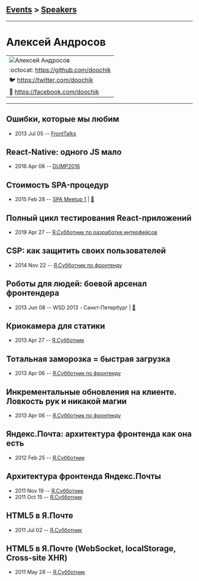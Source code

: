 ## [Events](../README.md) > [Speakers](../speakers.md)
---

# Алексей Андросов

| |
| --- |
| ![Алексей Андросов](https://avatars.io/twitter/doochik/large)
| :octocat:  [https:&#x2F;&#x2F;github.com&#x2F;doochik](https://github.com/doochik)
| :bird:  [https:&#x2F;&#x2F;twitter.com&#x2F;doochik](https://twitter.com/doochik)
| :blue_book:  [https:&#x2F;&#x2F;facebook.com&#x2F;doochik](https://facebook.com/doochik)

---
## Ошибки, которые мы любим
- 2013 Jul 05 -- [FrontTalks](https://events.yandex.ru/lib/talks/978/)    
## React-Native: одного JS мало
- 2016 Apr 08 -- [DUMP2016](https://www.youtube.com/watch?v=0E9tFi3ekyc)    
## Стоимость SPA-процедур
- 2015 Feb 28 -- [SPA Meetup 1](http://www.youtube.com/watch?v=ZunqN5oR_-w)  | [:notebook:](http://doochik.github.io/talk-moscow-spa-280215/)  
## Полный цикл тестирования React-приложений
- 2019 Apr 27 -- [Я.Субботник по разработке интерфейсов](https://events.yandex.ru/lib/talks/7258/)    
## CSP: как защитить своих пользователей
- 2014 Nov 22 -- [Я.Субботник по фронтенду](https://events.yandex.ru/lib/talks/2587/)    
## Роботы для людей: боевой арсенал фронтендера
- 2013 Jun 08 -- WSD 2013 - Санкт-Петербург  | [:notebook:](https://wsd.events/2013/06/08/pres/frontend-robots/)  
## Криокамера для статики
- 2013 Apr 27 -- [Я.Субботник](https://events.yandex.ru/lib/talks/837/)    
## Тотальная заморозка &#x3D; быстрая загрузка
- 2013 Apr 06 -- [Я.Субботник по фронтенду](https://events.yandex.ru/lib/talks/692/)    
## Инкрементальные обновления на клиенте. Ловкость рук и никакой магии
- 2013 Apr 06 -- [Я.Субботник по фронтенду](https://events.yandex.ru/lib/talks/774/)    
## Яндекс.Почта: архитектура фронтенда как она есть
- 2012 Feb 25 -- [Я.Субботник](https://events.yandex.ru/lib/talks/153/)    
## Архитектура фронтенда Яндекс.Почты
- 2011 Nov 19 -- [Я.Субботник](https://events.yandex.ru/lib/talks/186/)    
- 2011 Oct 15 -- [Я.Субботник](https://events.yandex.ru/lib/talks/200/)    
## HTML5 в Я.Почте
- 2011 Jul 02 -- [Я.Субботник](https://events.yandex.ru/lib/talks/220/)    
## HTML5 в Я.Почте (WebSocket, localStorage, Cross-site XHR)
- 2011 May 28 -- [Я.Субботник](https://events.yandex.ru/lib/talks/239/)    
